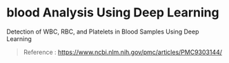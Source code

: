 # blood Analysis Using Deep Learning

Detection of WBC, RBC, and Platelets in Blood Samples Using Deep Learning

> Reference : https://www.ncbi.nlm.nih.gov/pmc/articles/PMC9303144/
